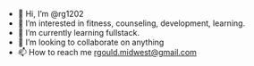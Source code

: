 - 👋 Hi, I’m @rg1202
- 👀 I’m interested in fitness, counseling, development, learning.
- 🌱 I’m currently learning fullstack.
- 💞️ I’m looking to collaborate on anything
- 📫 How to reach me rgould.midwest@gmail.com

<!---
rg1202/rg1202 is a ✨ special ✨ repository because its `README.md` (this file) appears on your GitHub profile.
You can click the Preview link to take a look at your changes.
--->

